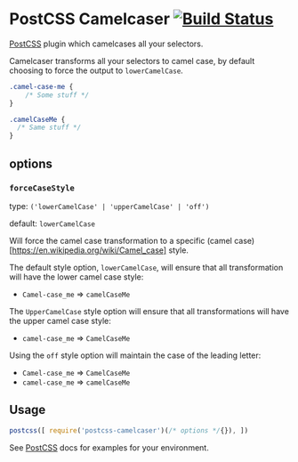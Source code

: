 # PostCSS Camelcaser [![Build Status][ci-img]][ci]

[PostCSS] plugin which camelcases all your selectors.

[PostCSS]: https://github.com/postcss/postcss
[ci-img]:  https://travis-ci.org/GMchris/postcss-camelcaser.svg
[ci]:      https://travis-ci.org/GMchris/postcss-camelcaser

Camelcaser transforms all your selectors to camel case, by default choosing to force the output to `lowerCamelCase`.

```css
.camel-case-me {
    /* Some stuff */
}
```

```css
.camelCaseMe {
  /* Same stuff */
}
```
## options
### `forceCaseStyle`
type: `('lowerCamelCase' | 'upperCamelCase' | 'off')`

default: `lowerCamelCase`

Will force the camel case transformation to a specific (camel case)[https://en.wikipedia.org/wiki/Camel_case] style.

The default style option, `lowerCamelCase`, will ensure that all transformation will have the lower camel case style:
- `Camel-case_me` => `camelCaseMe`

The `UpperCamelCase` style option will ensure that all transformations will have the upper camel case style:
- `camel-case_me` => `CamelCaseMe`

Using the `off` style option will maintain the case of the leading letter:
- `Camel-case_me` => `CamelCaseMe`
- `camel-case_me` => `camelCaseMe`

## Usage

```js
postcss([ require('postcss-camelcaser')(/* options */{}), ])
```

See [PostCSS] docs for examples for your environment.
